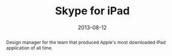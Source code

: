 ---
permalink: "mobile/ios/ipad/index.html"
dynamicPermalink: false
eleventyNavigation:
  key: Skype for iPad
  parent: Projects

layout: article.njk
tags: mobile
title: Skype for iPad
date: 2013-08-12
client: Microsoft
abstract: Design manager for the team that produced Apple's most downloaded iPad application of all time.
headline: Blending desktop and mobile paradigms
hero: 
 - /img/hero/skype/ipad.jpg
thumbnail:
 - thumbnail-ipad.png
collaborators:
 - Antonio Pedro Rezende
 - Daniel Winston
 - Jaak Parik
 - Oliver Reitalu
 - Stuart Bayston
media:
 - ipad-profile.png
 - ipad-emoticons.png
 - ipad-dialpad.png
 - ipad-chat.png
text:
 - I was the Interaction designer, then design manager for the Skype for iPad 
   client, recognised by Apple in 2013 as the most downloaded free iPad 
   application of all time.
 - After initial explorations with the form, myself and the team committed to 
   the split view pattern to give familiarity to users of the desktop 
   application while re-using much of the phone client patterns in the left-hand
   navigation.
---